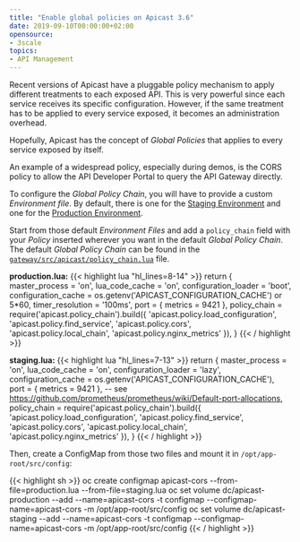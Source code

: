 ```yaml
---
title: "Enable global policies on Apicast 3.6"
date: 2019-09-10T00:00:00+02:00
opensource: 
- 3scale
topics:
- API Management
---
```


Recent versions of Apicast have a pluggable policy mechanism to apply different treatments to each exposed API.
This is very powerful since each service receives its specific configuration.
However, if the same treatment has to be applied to every service exposed, it becomes an administration overhead.

Hopefully, Apicast has the concept of *Global Policies* that applies to every service exposed by itself.

<!--more-->

An example of a widespread policy, especially during demos, is the CORS policy to allow the API Developer Portal to query the API Gateway directly.

To configure the *Global Policy Chain*, you will have to provide a custom *Environment file*.
By default, there is one for the [Staging Environment](https://github.com/3scale/APIcast/blob/3.6-stable/gateway/config/staging.lua) and one for the [Production Environment](https://github.com/3scale/APIcast/blob/3.6-stable/gateway/config/production.lua).

Start from those default *Environment Files* and add a `policy_chain` field with your *Policy* inserted wherever you want in the default *Global Policy Chain*.
The default *Global Policy Chain* can be found in the [`gateway/src/apicast/policy_chain.lua`](https://github.com/3scale/APIcast/blob/b8f7f067dd47936f93bc9bd3e6de224c304d58ea/gateway/src/apicast/policy_chain.lua#L67-L72) file.

**production.lua:**
{{< highlight lua "hl_lines=8-14" >}}
return {
    master_process = 'on',
    lua_code_cache = 'on',
    configuration_loader = 'boot',
    configuration_cache = os.getenv('APICAST_CONFIGURATION_CACHE') or 5*60,
    timer_resolution = '100ms',
    port = { metrics = 9421 },
    policy_chain = require('apicast.policy_chain').build({
        'apicast.policy.load_configuration',
        'apicast.policy.find_service',
        'apicast.policy.cors',
        'apicast.policy.local_chain',
        'apicast.policy.nginx_metrics'
    }),
}
{{< / highlight >}}

**staging.lua:**
{{< highlight lua "hl_lines=7-13" >}}
return {
    master_process = 'on',
    lua_code_cache = 'on',
    configuration_loader = 'lazy',
    configuration_cache = os.getenv('APICAST_CONFIGURATION_CACHE'),
    port = { metrics = 9421 }, -- see https://github.com/prometheus/prometheus/wiki/Default-port-allocations,
    policy_chain = require('apicast.policy_chain').build({
        'apicast.policy.load_configuration',
        'apicast.policy.find_service',
        'apicast.policy.cors',
        'apicast.policy.local_chain',
        'apicast.policy.nginx_metrics'
    }),
}
{{< / highlight >}}

Then, create a ConfigMap from those two files and mount it in `/opt/app-root/src/config`:

{{< highlight sh >}}
oc create configmap apicast-cors --from-file=production.lua --from-file=staging.lua
oc set volume dc/apicast-production --add --name=apicast-cors -t configmap --configmap-name=apicast-cors -m /opt/app-root/src/config
oc set volume dc/apicast-staging --add --name=apicast-cors -t configmap --configmap-name=apicast-cors -m /opt/app-root/src/config
{{< / highlight >}}
